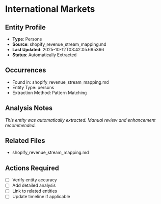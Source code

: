 # International Markets

## Entity Profile
- **Type**: Persons
- **Source**: shopify_revenue_stream_mapping.md
- **Last Updated**: 2025-10-12T03:42:05.695366
- **Status**: Automatically Extracted

## Occurrences
- Found in: shopify_revenue_stream_mapping.md
- Entity Type: persons
- Extraction Method: Pattern Matching

## Analysis Notes
*This entity was automatically extracted. Manual review and enhancement recommended.*

## Related Files
- shopify_revenue_stream_mapping.md

## Actions Required
- [ ] Verify entity accuracy
- [ ] Add detailed analysis
- [ ] Link to related entities
- [ ] Update timeline if applicable
